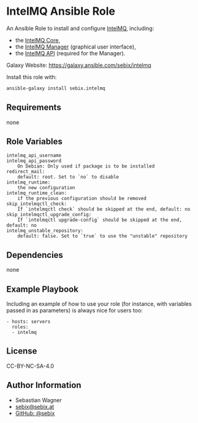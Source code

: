 IntelMQ Ansible Role
=========

An Ansible Role to install and configure [IntelMQ](https://github.com/certtools/intelmq/), including:
- the [IntelMQ Core](https://github.com/certtools/intelmq),
- the [IntelMQ Manager](https://github.com/certtools/intelmq-manager) (graphical user interface),
- the [IntelMQ API](https://github.com/certtools/intelmq-api) (required for the Manager).

Galaxy Website: https://galaxy.ansible.com/sebix/intelmq

Install this role with:
```bash
ansible-galaxy install sebix.intelmq
```

Requirements
------------

none

Role Variables
--------------

```
intelmq_api_username
intelmq_api_password
    On Debian: Only used if package is to be installed
redirect_mail:
    default: root. Set to `no` to disable
intelmq_runtime:
    the new configuration
intelmq_runtime_clean:
    if the previous configuration should be removed
skip_intelmqctl_check:
    If `intelmqctl check` should be skipped at the end, default: no
skip_intelmqctl_upgrade_config:
    If `intelmqctl upgrade-config` should be skipped at the end, default: no
intelmq_unstable_repository:
    default: false. Set to `true` to use the "unstable" repository
```

Dependencies
------------

none

Example Playbook
----------------

Including an example of how to use your role (for instance, with variables passed in as parameters) is always nice for users too:

    - hosts: servers
      roles:
      - intelmq

License
-------

CC-BY-NC-SA-4.0

Author Information
------------------

- Sebastian Wagner
- [sebix@sebix.at](mailto:sebix@sebix.at)
- [GitHub: @sebix](https://github.com/sebix)
